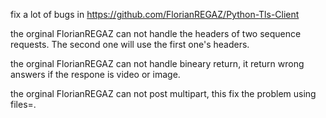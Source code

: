 fix a lot of bugs in https://github.com/FlorianREGAZ/Python-Tls-Client

the orginal FlorianREGAZ can not handle the headers of two sequence requests. The second one will use the first one's headers.

the orginal FlorianREGAZ can not handle bineary return, it return wrong answers if the respone is video or image.

the orginal FlorianREGAZ can not post multipart, this fix the problem using files=.
